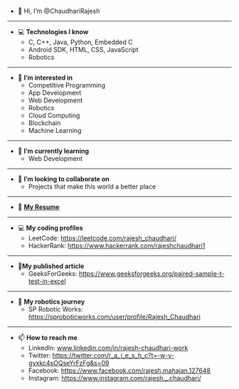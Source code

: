 - 👋 Hi, I’m @ChaudhariRajesh
---   
- 💻 **Technologies I know**
	- C, C++, Java, Python, Embedded C
	- Android SDK, HTML, CSS, JavaScript
	- Robotics

---
- 👀 **I’m interested in**
	- Competitive Programming
	- App Development
	- Web Development
	- Robotics
	- Cloud Computing
	- Blockchain
	- Machine Learning
---
- 🌱 **I’m currently learning**
	- Web Development
---
- 💞️ **I’m looking to collaborate on**
	- Projects that make this world a better place
---
- 📜 **<a target="_blank" href="https://drive.google.com/file/d/1L-KYEydMHM68jgyPFlwN4Unhvj8EUn7A/view?usp=sharing">My Resume</a>**

---
- 💻 **My coding profiles**
	- LeetCode: https://leetcode.com/rajesh_chaudhari/
	- HackerRank: https://www.hackerrank.com/rajeshchaudhari1
---
- 📝**My published article**
	- GeeksForGeeks: https://www.geeksforgeeks.org/paired-sample-t-test-in-excel
---
- 🤖 **My robotics journey**
	- SP Robotic Works: https://sproboticworks.com/user/profile/Rajesh_Chaudhari
---
- 📫 **How to reach me**
	- LinkedIn: www.linkedin.com/in/rajesh-chaudhari-work
	- Twitter: https://twitter.com/r_a_j_e_s_h_c?t=-w-v-gyxkc4sOQseYrFzFg&s=09
	- Facebook: https://www.facebook.com/rajesh.mahajan.127648
	- Instagram: https://www.instagram.com/rajesh._.chaudhari/
<!---
ChaudhariRajesh/ChaudhariRajesh is a ✨ special ✨ repository because its `README.md` (this file) appears on your GitHub profile.
You can click the Preview link to take a look at your changes.
--->
